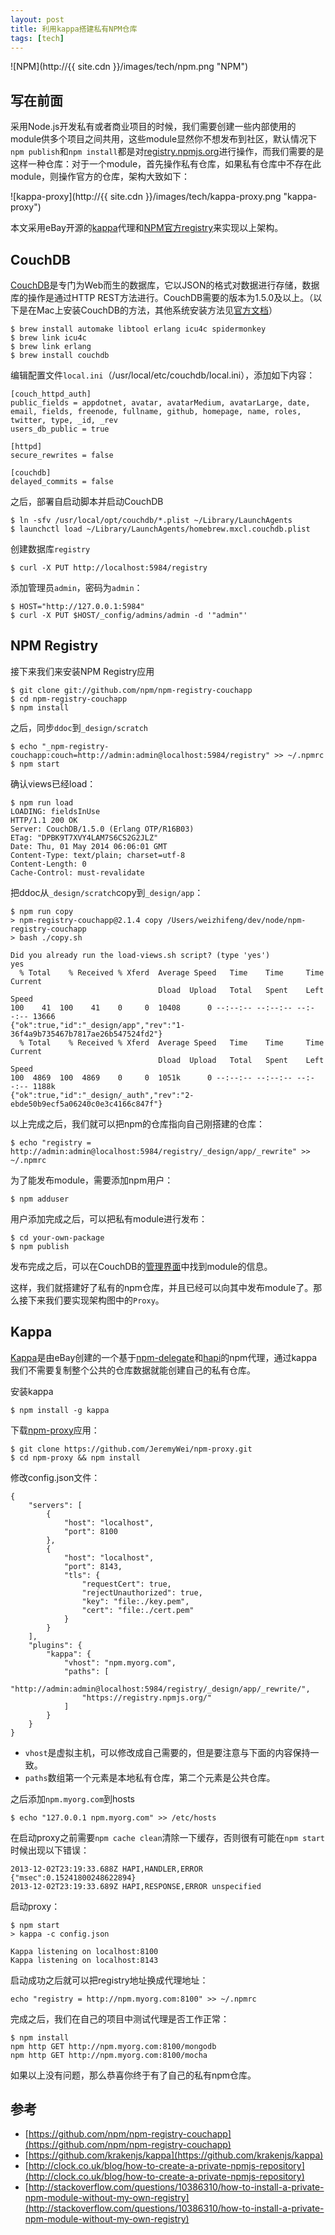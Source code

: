 ```yaml
---
layout: post
title: 利用kappa搭建私有NPM仓库
tags: [tech]
---
```


![NPM](http://{{ site.cdn }}/images/tech/npm.png "NPM")

## 写在前面

采用Node.js开发私有或者商业项目的时候，我们需要创建一些内部使用的module供多个项目之间共用，这些module显然你不想发布到社区，默认情况下```npm publish```和```npm install```都是对[registry.npmjs.org](https://registry.npmjs.org/)进行操作，而我们需要的是这样一种仓库：对于一个module，首先操作私有仓库，如果私有仓库中不存在此module，则操作官方的仓库，架构大致如下：

![kappa-proxy](http://{{ site.cdn }}/images/tech/kappa-proxy.png "kappa-proxy")

本文采用eBay开源的[kappa](https://github.com/krakenjs/kappa)代理和[NPM官方registry](https://github.com/npm/npm-registry-couchapp)来实现以上架构。

## CouchDB

[CouchDB](http://docs.couchdb.org/en/latest/intro/index.html)是专门为Web而生的数据库，它以JSON的格式对数据进行存储，数据库的操作是通过HTTP REST方法进行。CouchDB需要的版本为1.5.0及以上。（以下是在Mac上安装CouchDB的方法，其他系统安装方法见[官方文档](http://docs.couchdb.org/en/latest/install/index.html)）

```
$ brew install automake libtool erlang icu4c spidermonkey
$ brew link icu4c
$ brew link erlang
$ brew install couchdb
```

编辑配置文件`local.ini`（/usr/local/etc/couchdb/local.ini），添加如下内容：

```
[couch_httpd_auth]
public_fields = appdotnet, avatar, avatarMedium, avatarLarge, date, email, fields, freenode, fullname, github, homepage, name, roles, twitter, type, _id, _rev
users_db_public = true

[httpd]
secure_rewrites = false

[couchdb]
delayed_commits = false
```

之后，部署自启动脚本并启动CouchDB

```
$ ln -sfv /usr/local/opt/couchdb/*.plist ~/Library/LaunchAgents
$ launchctl load ~/Library/LaunchAgents/homebrew.mxcl.couchdb.plist
```

创建数据库```registry```

```
$ curl -X PUT http://localhost:5984/registry
```

添加管理员```admin```，密码为```admin```：

```
$ HOST="http://127.0.0.1:5984"
$ curl -X PUT $HOST/_config/admins/admin -d '"admin"'
```

## NPM Registry

接下来我们来安装NPM Registry应用

```
$ git clone git://github.com/npm/npm-registry-couchapp
$ cd npm-registry-couchapp
$ npm install
```

之后，同步`ddoc`到`_design/scratch`

```
$ echo "_npm-registry-couchapp:couch=http://admin:admin@localhost:5984/registry" >> ~/.npmrc
$ npm start
```

确认views已经load：

```
$ npm run load
LOADING: fieldsInUse
HTTP/1.1 200 OK
Server: CouchDB/1.5.0 (Erlang OTP/R16B03)
ETag: "DPBK9T7XVY4LAM7S6CS2G2JLZ"
Date: Thu, 01 May 2014 06:06:01 GMT
Content-Type: text/plain; charset=utf-8
Content-Length: 0
Cache-Control: must-revalidate
```

把ddoc从`_design/scratch`copy到`_design/app`：

```
$ npm run copy
> npm-registry-couchapp@2.1.4 copy /Users/weizhifeng/dev/node/npm-registry-couchapp
> bash ./copy.sh

Did you already run the load-views.sh script? (type 'yes')
yes
  % Total    % Received % Xferd  Average Speed   Time    Time     Time  Current
                                 Dload  Upload   Total   Spent    Left  Speed
100    41  100    41    0     0  10408      0 --:--:-- --:--:-- --:--:-- 13666
{"ok":true,"id":"_design/app","rev":"1-36f4a9b735467b7817ae26b547524fd2"}
  % Total    % Received % Xferd  Average Speed   Time    Time     Time  Current
                                 Dload  Upload   Total   Spent    Left  Speed
100  4869  100  4869    0     0  1051k      0 --:--:-- --:--:-- --:--:-- 1188k
{"ok":true,"id":"_design/_auth","rev":"2-ebde50b9ecf5a06240c0e3c4166c847f"}
```

以上完成之后，我们就可以把npm的仓库指向自己刚搭建的仓库：

```
$ echo "registry = http://admin:admin@localhost:5984/registry/_design/app/_rewrite" >> ~/.npmrc
```

为了能发布module，需要添加npm用户：

```
$ npm adduser
```

用户添加完成之后，可以把私有module进行发布：

```
$ cd your-own-package
$ npm publish
```

发布完成之后，可以在CouchDB的[管理界面](http://127.0.0.1:5984/_utils/database.html?registry)中找到module的信息。

这样，我们就搭建好了私有的npm仓库，并且已经可以向其中发布module了。那么接下来我们要实现架构图中的```Proxy```。

## Kappa

[Kappa](https://github.com/krakenjs/kappa)是由eBay创建的一个基于[npm-delegate](https://npmjs.org/package/npm-delegate)和[hapi](https://github.com/spumko/hapi)的npm代理，通过kappa我们不需要复制整个公共的仓库数据就能创建自己的私有仓库。

安装kappa

```
$ npm install -g kappa
```

下载[npm-proxy](https://github.com/JeremyWei/npm-proxy)应用：

```
$ git clone https://github.com/JeremyWei/npm-proxy.git
$ cd npm-proxy && npm install
```

修改config.json文件：

```
{
	"servers": [
		{
			"host": "localhost",
			"port": 8100
		},
		{
			"host": "localhost",
			"port": 8143,
			"tls": {
				"requestCert": true,
				"rejectUnauthorized": true,
				"key": "file:./key.pem",
				"cert": "file:./cert.pem"
			}
		}
	],
	"plugins": {
		"kappa": {
			"vhost": "npm.myorg.com",
			"paths": [
				"http://admin:admin@localhost:5984/registry/_design/app/_rewrite/",
				"https://registry.npmjs.org/"
			]
		}
	}
}
```

* `vhost`是虚拟主机，可以修改成自己需要的，但是要注意与下面的内容保持一致。
* `paths`数组第一个元素是本地私有仓库，第二个元素是公共仓库。

之后添加```npm.myorg.com```到hosts

```
$ echo "127.0.0.1 npm.myorg.com" >> /etc/hosts
```

在启动proxy之前需要```npm cache clean```清除一下缓存，否则很有可能在```npm start```时候出现以下错误：

```
2013-12-02T23:19:33.688Z HAPI,HANDLER,ERROR {"msec":0.15241800248622894}
2013-12-02T23:19:33.689Z HAPI,RESPONSE,ERROR unspecified
```

启动proxy：

```
$ npm start
> kappa -c config.json

Kappa listening on localhost:8100
Kappa listening on localhost:8143
```

启动成功之后就可以把registry地址换成代理地址：

```
echo "registry = http://npm.myorg.com:8100" >> ~/.npmrc
```

完成之后，我们在自己的项目中测试代理是否工作正常：

```
$ npm install
npm http GET http://npm.myorg.com:8100/mongodb
npm http GET http://npm.myorg.com:8100/mocha
```

如果以上没有问题，那么恭喜你终于有了自己的私有npm仓库。

## 参考
* [https://github.com/npm/npm-registry-couchapp](https://github.com/npm/npm-registry-couchapp)
* [https://github.com/krakenjs/kappa](https://github.com/krakenjs/kappa)
* [http://clock.co.uk/blog/how-to-create-a-private-npmjs-repository](http://clock.co.uk/blog/how-to-create-a-private-npmjs-repository)
* [http://stackoverflow.com/questions/10386310/how-to-install-a-private-npm-module-without-my-own-registry](http://stackoverflow.com/questions/10386310/how-to-install-a-private-npm-module-without-my-own-registry)
